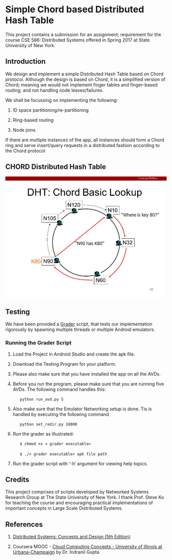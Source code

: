 # Simple Chord based Distributed Hash Table 
This project contains a submission for an assignment; requirement for the course CSE 586: Distributed Systems offered in Spring 2017 at State University of New York.

## Introduction
We design and implement a simple Distributed Hash Table based on Chord protocol. Although the design is based on Chord, it is a simplified version of Chord; meaning we would not implement finger tables and finger-based routing; and not handling node leaves/failures.

We shall be focussing on implementing the following:
  1. ID space partitioning/re-partitioning
  
  2. Ring-based routing
  
  3. Node joins
  
If there are multiple instances of the app, all instances should form a Chord ring and serve insert/query requests in a distributed fashion according to the Chord protocol

## CHORD Distributed Hash Table

![Image](https://github.com/arunshar/Distributed-Systems/blob/master/SimpleDht/images/DHT_Chord_Lookup.jpg)

## Testing

We have been provided a [Grader](https://github.com/arunshar/Distributed-Systems/tree/master/SimpleDht/Grader) script, that tests our implementation rigorously by spawning multiple threads or multiple Android emulators.

### Running the Grader Script

  1. Load the Project in Android Studio and create the apk file.
  
  2. Download the Testing Program for your platform.
  
  3. Please also make sure that you have installed the app on all the AVDs.
  
  4. Before you run the program, please make sure that you are running five AVDs. The following command handles this:
       ```   
          python run_avd.py 5
       ```
  
  5. Also make sure that the Emulator Networking setup is done. Tis is handled by executing the following command
       ```
          python set_redir.py 10000
       ```
  
  6. Run the grader as illustrated:
       ```
          $ chmod +x < grader executable>
          
          $ ./< grader executable> apk file path
       ```
  
  7. Run the grader script with ‘-h’ argument for viewing help topics.

## Credits

This project comprises of scripts developed by Networked Systems Research Group at The State University of New York. I thank Prof. Steve Ko for teaching the course and encouraging practical implementations of important concepts in Large Scale Distributed Systems.

## References

   1. [Distributed Systems: Concepts and Design (5th Edition)](https://www.pearsonhighered.com/program/Coulouris-Distributed-Systems-Concepts-and-Design-5th-Edition/PGM85317.html) 

   2. Coursera MOOC - [Cloud Computing Concepts - University of Illinois at Urbana-Champaign](https://www.coursera.org/learn/cloud-computing) by Dr. Indranil Gupta
